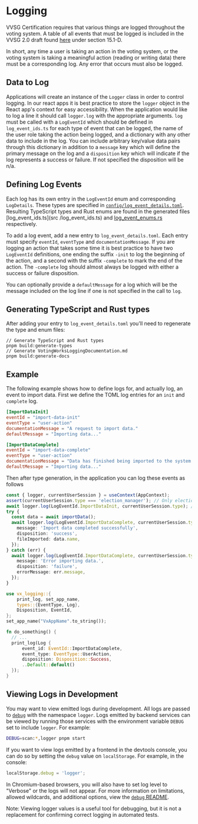 # Logging

VVSG Certification requires that various things are logged throughout the voting
system. A table of all events that must be logged is included in the VVSG 2.0
draft found
[here](https://www.eac.gov/voting-equipment/voluntary-voting-system-guidelines)
under section 15.1-D.

In short, any time a user is taking an action in the voting system, or the
voting system is taking a meaningful action (reading or writing data) there must
be a corresponding log. Any error that occurs must also be logged.

## Data to Log

Applications will create an instance of the `Logger` class in order to control
logging. In our react apps it is best practice to store the `logger` object in
the React app's context for easy accessibility. When the application would like
to log a line it should call `logger.log` with the appropriate arguments. `log`
must be called with a `LogEventId` which should be defined in `log_event_ids.ts`
for each type of event that can be logged, the name of the user role taking the
action being logged, and a dictionary with any other data to include in the log.
You can include arbitrary key/value data pairs through this dictionary in
addition to a `message` key which will define the primary message on the log and
a `disposition` key which will indicate if the log represents a success or
failure. If not specified the disposition will be n/a.

## Defining Log Events

Each log has its own entry in the `LogEventId` enum and corresponding
`LogDetails`. These types are specified in
[`config/log_event_details.toml`](config/log_event_details.toml). Resulting
TypeScript types and Rust enums are found in the generated files
[log_event_ids.ts](src /log_event_ids.ts) and
[log_event_enums.rs](types-rust/src/log_event_enums.rs) respectively.

To add a log event, add a new entry to `log_event_details.toml`. Each entry must
specify `eventId`, `eventType` and `documentationMessage`. If you are logging an
action that takes some time it is best practice to have two `LogEventId`
definitions, one ending the suffix `-init` to log the beginning of the action,
and a second with the suffix `-complete` to mark the end of the action. The
`-complete` log should almost always be logged with either a success or failure
disposition.

You can optionally provide a `defaultMessage` for a log which will be the
message included on the log line if one is not specified in the call to `log`.

## Generating TypeScript and Rust types

After adding your entry to `log_event_details.toml` you'll need to regenerate
the type and enum files:

```
// Generate TypeScript and Rust types
pnpm build:generate-types
// Generate VotingWorksLoggingDocumentation.md
pnpm build:generate-docs
```

## Example

The following example shows how to define logs for, and actually log, an event
to import data. First we define the TOML log entries for an `init` and
`complete` log.

```toml
[ImportDataInit]
eventId = "import-data-init"
eventType = "user-action"
documentationMessage = "A request to import data."
defaultMessage = "Importing data..."

[ImportDataComplete]
eventId = "import-data-complete"
eventType = "user-action"
documentationMessage = "Data has finished being imported to the system. Success or failure is indicated by the disposition."
defaultMessage = "Importing data..."
```

Then after type generation, in the application you can log these events as
follows

```ts
const { logger, currentUserSession } = useContext(AppContext);
assert(currentUserSession.type === 'election_manager'); // Only election managers can import data
await logger.log(LogEventId.ImportDataInit, currentUserSession.type); // There is no disposition, and a default message so no information needs to be passed to log.
try {
  const data = await importData();
  await logger.log(LogEventId.ImportDataComplete, currentUserSession.type, {
    message: 'Import data completed successfully',
    disposition: 'success',
    fileImported: data.name,
  });
} catch (err) {
  await logger.log(LogEventId.ImportDataComplete, currentUserSession.type, {
    message: 'Error importing data.',
    disposition: 'failure',
    errorMessage: err.message,
  });
}
```

```rs
use vx_logging::{
    print_log, set_app_name,
    types::{EventType, Log},
    Disposition, EventId,
};
set_app_name("VxAppName".to_string());

fn do_something() {
  // ...
  print_log(Log {
      event_id: EventId::ImportDataComplete,
      event_type: EventType::UserAction,
      disposition: Disposition::Success,
      ..Default::default()
  });
}
```

## Viewing Logs in Development

You may want to view emitted logs during development. All logs are passed to
[`debug`](https://www.npmjs.com/package/debug) with the namespace `logger`. Logs
emitted by backend services can be viewed by running those services with the
environment variable `DEBUG` set to include `logger`. For example:

```bash
DEBUG=scan:*,logger pnpm start
```

If you want to view logs emitted by a frontend in the devtools console, you can
do so by setting the `debug` value on `localStorage`. For example, in the
console:

```js
localStorage.debug = 'logger';
```

In Chromium-based browsers, you will also have to set log level to "Verbose" or
the logs will not appear. For more information on limitations, allowed
wildcards, and additional options, view the
[`debug` README](https://www.npmjs.com/package/debug?activeTab=readme).

Note: Viewing logger values is a useful tool for debugging, but it is not a
replacement for confirming correct logging in automated tests.
